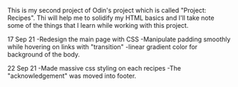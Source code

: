 This is my second project of Odin's project which is called "Project: Recipes".
Thi will help me to solidify my HTML basics and I'll take note some of the things
that I learn while working with this project.

17 Sep 21
-Redesign the main page with CSS 
-Manipulate padding smoothly while hovering on links with "transition"
-linear gradient color for background of the body.

22 Sep 21
-Made massive css styling on each recipes
-The "acknowledgement" was moved into footer.